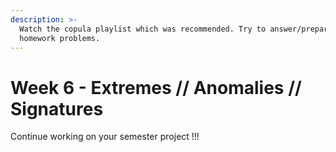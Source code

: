 ```yaml
---
description: >-
  Watch the copula playlist which was recommended. Try to answer/prepare the
  homework problems.
---
```


# Week 6 - Extremes // Anomalies // Signatures

Continue working on your semester project !!!


